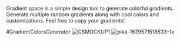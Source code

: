 Gradient space is a simple design tool to generate colorful gradients. Generate multiple random gradients along with cool colors and customizations. Feel free to copy your gradients! 

#GradientColorsGenerator
![GSMOCKUP1](https://user-images.githubusercontent.com/73470193/227478374-b1bca0a8-65fb-4c33-ae92-44e0be6f75d1.png)
![pika-1679571518533-1x](https://user-images.githubusercontent.com/73470193/227478561-9734c57d-5fe7-4258-9902-dc2abc36d260.png)
